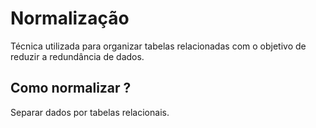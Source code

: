 # Normalização
Técnica utilizada para organizar tabelas relacionadas com o objetivo de reduzir a redundância de dados.

## Como normalizar ?
Separar dados por tabelas relacionais.